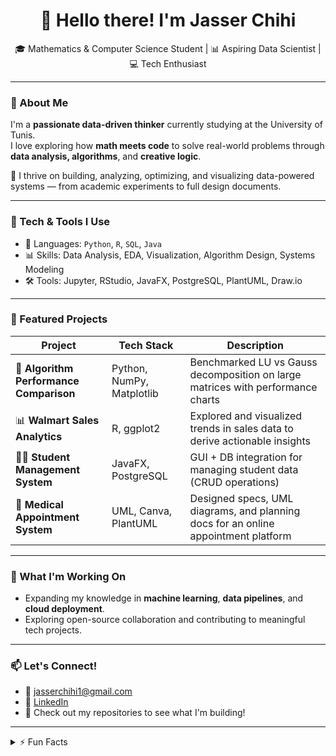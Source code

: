 <h1 align="center">👋 Hello there! I'm Jasser Chihi</h1>

<p align="center">
🎓 Mathematics & Computer Science Student | 📊 Aspiring Data Scientist | 💻 Tech Enthusiast  
</p>

---

### 🚀 About Me

I'm a **passionate data-driven thinker** currently studying at the University of Tunis.  
I love exploring how **math meets code** to solve real-world problems through **data analysis, algorithms**, and **creative logic**.

🧠 I thrive on building, analyzing, optimizing, and visualizing data-powered systems — from academic experiments to full design documents.

---

### 🔧 Tech & Tools I Use

- 📌 Languages: `Python`, `R`, `SQL`, `Java`
- 📊 Skills: Data Analysis, EDA, Visualization, Algorithm Design, Systems Modeling
- 🛠️ Tools: Jupyter, RStudio, JavaFX, PostgreSQL, PlantUML, Draw.io

---

### 📂 Featured Projects

| Project | Tech Stack | Description |
|--------|------------|-------------|
| 🧮 **Algorithm Performance Comparison** | Python, NumPy, Matplotlib | Benchmarked LU vs Gauss decomposition on large matrices with performance charts |
| 📊 **Walmart Sales Analytics** | R, ggplot2 | Explored and visualized trends in sales data to derive actionable insights |
| 🧑‍🎓 **Student Management System** | JavaFX, PostgreSQL | GUI + DB integration for managing student data (CRUD operations) |
| 🏥 **Medical Appointment System** | UML, Canva, PlantUML | Designed specs, UML diagrams, and planning docs for an online appointment platform |

---

### 🌱 What I'm Working On

- Expanding my knowledge in **machine learning**, **data pipelines**, and **cloud deployment**.
- Exploring open-source collaboration and contributing to meaningful tech projects.

---

### 📫 Let's Connect!

- 💌 [jasserchihi1@gmail.com](mailto:jasserchihi1@gmail.com)  
- 💼 [LinkedIn](https://www.linkedin.com/in/jasser-chihi-9b9668281/)  
- 📁 Check out my repositories to see what I'm building!

---

<details>
<summary>⚡ Fun Facts</summary>

- I love **design tools** like Canva .
- Big fan of football ⚽, strategy games 🎮, and AI challenges 🤖.
- I speak Arabic (native), French, and English 🌍.

</details>
